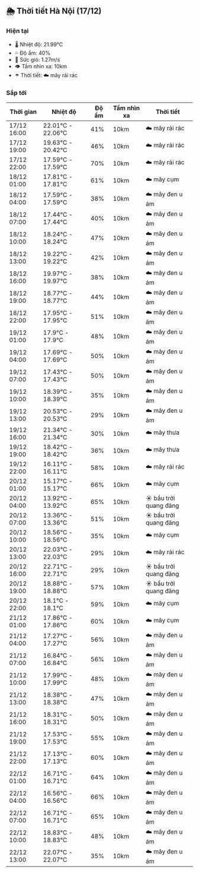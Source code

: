 ## 🌦️ Thời tiết Hà Nội (17/12)

### Hiện tại

- 🌡️ Nhiệt độ: 21.99℃
- 💦 Độ ẩm: 40%
- 💨 Sức gió: 1.27m/s
- 👁️ Tầm nhìn xa: 10km
- ☂️ Thời tiết: ☁️ mây rải rác

### Sắp tới

| Thời gian | Nhiệt độ | Độ ẩm | Tầm nhìn xa | Thời tiết |
| --- | --- | --- | --- | --- |
| 17/12 16:00 | 22.01℃ - 22.06℃ | 41% | 10km | ☁️ mây rải rác |
| 17/12 19:00 | 19.63℃ - 20.42℃ | 46% | 10km | ☁️ mây rải rác |
| 17/12 22:00 | 17.59℃ - 17.59℃ | 70% | 10km | ☁️ mây rải rác |
| 18/12 01:00 | 17.81℃ - 17.81℃ | 61% | 10km | ☁️ mây cụm |
| 18/12 04:00 | 17.59℃ - 17.59℃ | 38% | 10km | ☁️ mây đen u ám |
| 18/12 07:00 | 17.44℃ - 17.44℃ | 40% | 10km | ☁️ mây đen u ám |
| 18/12 10:00 | 18.24℃ - 18.24℃ | 47% | 10km | ☁️ mây đen u ám |
| 18/12 13:00 | 19.22℃ - 19.22℃ | 42% | 10km | ☁️ mây đen u ám |
| 18/12 16:00 | 19.97℃ - 19.97℃ | 38% | 10km | ☁️ mây đen u ám |
| 18/12 19:00 | 18.77℃ - 18.77℃ | 44% | 10km | ☁️ mây đen u ám |
| 18/12 22:00 | 17.95℃ - 17.95℃ | 51% | 10km | ☁️ mây đen u ám |
| 19/12 01:00 | 17.9℃ - 17.9℃ | 48% | 10km | ☁️ mây đen u ám |
| 19/12 04:00 | 17.69℃ - 17.69℃ | 50% | 10km | ☁️ mây đen u ám |
| 19/12 07:00 | 17.43℃ - 17.43℃ | 50% | 10km | ☁️ mây đen u ám |
| 19/12 10:00 | 18.39℃ - 18.39℃ | 35% | 10km | ☁️ mây đen u ám |
| 19/12 13:00 | 20.53℃ - 20.53℃ | 29% | 10km | ☁️ mây đen u ám |
| 19/12 16:00 | 21.34℃ - 21.34℃ | 30% | 10km | ☁️ mây thưa |
| 19/12 19:00 | 18.42℃ - 18.42℃ | 36% | 10km | ☁️ mây thưa |
| 19/12 22:00 | 16.11℃ - 16.11℃ | 58% | 10km | ☁️ mây rải rác |
| 20/12 01:00 | 15.17℃ - 15.17℃ | 66% | 10km | ☁️ mây cụm |
| 20/12 04:00 | 13.92℃ - 13.92℃ | 65% | 10km | ☀️ bầu trời quang đãng |
| 20/12 07:00 | 13.36℃ - 13.36℃ | 51% | 10km | ☀️ bầu trời quang đãng |
| 20/12 10:00 | 18.56℃ - 18.56℃ | 35% | 10km | ☁️ mây cụm |
| 20/12 13:00 | 22.03℃ - 22.03℃ | 29% | 10km | ☁️ mây rải rác |
| 20/12 16:00 | 22.71℃ - 22.71℃ | 29% | 10km | ☀️ bầu trời quang đãng |
| 20/12 19:00 | 18.88℃ - 18.88℃ | 57% | 10km | ☀️ bầu trời quang đãng |
| 20/12 22:00 | 18.1℃ - 18.1℃ | 59% | 10km | ☁️ mây cụm |
| 21/12 01:00 | 17.86℃ - 17.86℃ | 60% | 10km | ☁️ mây cụm |
| 21/12 04:00 | 17.27℃ - 17.27℃ | 56% | 10km | ☁️ mây đen u ám |
| 21/12 07:00 | 16.84℃ - 16.84℃ | 56% | 10km | ☁️ mây đen u ám |
| 21/12 10:00 | 17.99℃ - 17.99℃ | 48% | 10km | ☁️ mây đen u ám |
| 21/12 13:00 | 18.38℃ - 18.38℃ | 47% | 10km | ☁️ mây đen u ám |
| 21/12 16:00 | 18.31℃ - 18.31℃ | 50% | 10km | ☁️ mây đen u ám |
| 21/12 19:00 | 17.53℃ - 17.53℃ | 55% | 10km | ☁️ mây đen u ám |
| 21/12 22:00 | 17.13℃ - 17.13℃ | 60% | 10km | ☁️ mây đen u ám |
| 22/12 01:00 | 16.71℃ - 16.71℃ | 64% | 10km | ☁️ mây đen u ám |
| 22/12 04:00 | 16.56℃ - 16.56℃ | 66% | 10km | ☁️ mây đen u ám |
| 22/12 07:00 | 16.71℃ - 16.71℃ | 65% | 10km | ☁️ mây đen u ám |
| 22/12 10:00 | 18.83℃ - 18.83℃ | 48% | 10km | ☁️ mây đen u ám |
| 22/12 13:00 | 22.07℃ - 22.07℃ | 35% | 10km | ☁️ mây đen u ám |
